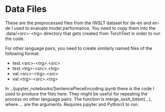 # Data Files

These are the preprocessed files from the IWSLT dataset for de-en and en-de I used to evaluate model performance. You need to copy them into the .data/\<src\>-\<trg\> directory that gets created from TorchText in order to run the code.


For other language pairs, you need to create similarly named files of the following format:

- test.\<src\>-\<trg\>.\<src\>
- test.\<trg\>-\<src\>.\<trg\>
- val.\<src\>-\<trg\>.\<src\>
- val.\<trg\>-\<src\>.\<trg\>


In ../jupyter_notebooks/SentencePieceEncoding.ipynb there is the code I used to produce the files here. They might be useful for repeating the process on other language pairs. The function is merge_iwslt_bitext(...), where ... are the arguments. Requires jupyter and Python3 to run. 
